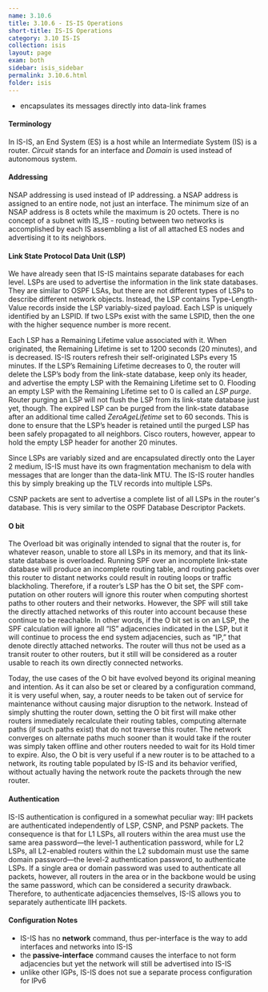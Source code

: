 ```yaml
---
name: 3.10.6
title: 3.10.6 - IS-IS Operations
short-title: IS-IS Operations
category: 3.10 IS-IS
collection: isis
layout: page
exam: both
sidebar: isis_sidebar
permalink: 3.10.6.html
folder: isis
---
```

- encapsulates its messages directly into data-link frames

#### Terminology
In IS-IS, an End System (ES) is a host while an Intermediate System (IS) is a router. *Circuit* stands for an interface and *Domain* is used instead of autonomous system.

#### Addressing

NSAP addressing is used instead of IP addressing. a NSAP address is assigned to an entire node, not just an interface. The minimum size of an NSAP address is 8 octets while the maximum is 20 octets. There is no concept of a subnet with IS_IS - routing between two networks is accomplished by each IS assembling a list of all attached ES nodes and advertising it to its neighbors.

#### Link State Protocol Data Unit (LSP)
We have already seen that IS-IS maintains separate databases for each level. LSPs are used to advertise the information in the link state databases. They are similar to OSPF LSAs, but there are not different types of LSPs to describe different network objects. Instead, the LSP contains Type-Length-Value records inside the LSP variably-sized payload. Each LSP is uniquely identified by an LSPID. If two LSPs exist with the same LSPID, then the one with the higher sequence number is more recent.

Each LSP has a Remaining Lifetime value associated with it. When originated, the Remaining Lifetime is set to 1200 seconds (20 minutes), and is decreased. IS-IS routers refresh their self-originated LSPs every 15 minutes. If the LSP’s Remaining Lifetime decreases to 0, the router will delete the LSP’s body from the link-state database, keep only its header, and advertise the empty LSP with the Remaining Lifetime set to 0. Flooding an empty LSP with the Remaining Lifetime set to 0 is called an *LSP purge*. Router purging an LSP will not flush the LSP from its link-state database just yet, though. The expired LSP can be purged from the link-state database after an additional time called *ZeroAgeLifetime* set to 60 seconds. This is done to ensure that the LSP’s header is retained until the purged LSP has been safely propagated to all neighbors. Cisco routers, however, appear to hold the empty LSP header for another 20 minutes.

Since LSPs are variably sized and are encapsulated directly onto the Layer 2 medium, IS-IS must have its own fragmentation mechanism to dela with messages that are longer than the data-link MTU. The IS-IS router handles this by simply breaking up the TLV records into multiple LSPs.

CSNP packets are sent to advertise a complete list of all LSPs in the router's database. This is very similar to the OSPF Database Descriptor Packets.

#### O bit
The Overload bit was originally intended to signal that the router is, for whatever reason, unable to store all LSPs in its memory, and that its link-state database is overloaded. Running SPF over an incomplete link-state database will produce an incomplete routing table, and routing packets over this router to distant networks could result in routing loops or traffic blackholing. Therefore, if a router’s LSP has the O bit set, the SPF com-putation on other routers will ignore this router when computing shortest paths to other routers and their networks. However, the SPF will still take the directly attached networks of this router into account because these continue to be reachable. In other words, if the O bit set is on an LSP, the SPF calculation will ignore all “IS” adjacencies indicated in the LSP, but it will continue to process the end system adjacencies, such as “IP,” that denote directly attached networks. The router will thus not be used as a transit router to other routers, but it still will be considered as a router usable to reach its own directly connected networks.

Today, the use cases of the O bit have evolved beyond its original meaning and intention. As it can also be set or cleared by a configuration command, it is very useful when, say, a router needs to be taken out of service for maintenance without causing major disruption to the network. Instead of simply shutting the router down, setting the O bit first will make other routers immediately recalculate their routing tables, computing alternate paths (if such paths exist) that do not traverse this router. The network converges on alternate paths much sooner than it would take if the router was simply taken offline and other routers needed to wait for its Hold timer to expire. Also, the O bit is very useful if a new router is to be attached to a network, its routing table populated by IS-IS and its behavior verified, without actually having the network route the packets through the new router.

#### Authentication
IS-IS authentication is configured in a somewhat peculiar way: IIH packets are authenticated independently of LSP, CSNP, and PSNP packets. The consequence is that for L1 LSPs, all routers within the area must use the same area password—the level-1 authentication password, while for L2 LSPs, all L2-enabled routers within the L2 subdomain must use the same domain password—the level-2 authentication password, to authenticate LSPs. If a single area or domain password was used to authenticate all packets, however, all routers in the area or in the backbone would be using the same password, which can be considered a security drawback. Therefore, to authenticate adjacencies themselves, IS-IS allows you to separately authenticate IIH packets.

#### Configuration Notes
- IS-IS has no **network** command, thus per-interface is the way to add interfaces and networks into IS-IS
- the **passive-interface** command causes the interface to not form adjacencies but yet the network will still be advertised into IS-IS
- unlike other IGPs, IS-IS does not sue a separate process configuration for IPv6
